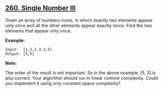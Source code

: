 ## [260. Single Number III](https://leetcode.com/problems/single-number-iii/)

Given an array of numbers nums, in which exactly two elements appear only once and all the other elements appear exactly twice. Find the two elements that appear only once.

**Example:**

```
Input:  [1,2,1,3,2,5]
Output: [3,5]
```

**Note:**

The order of the result is not important. So in the above example, [5, 3] is also correct.
Your algorithm should run in linear runtime complexity. Could you implement it using only constant space complexity?
